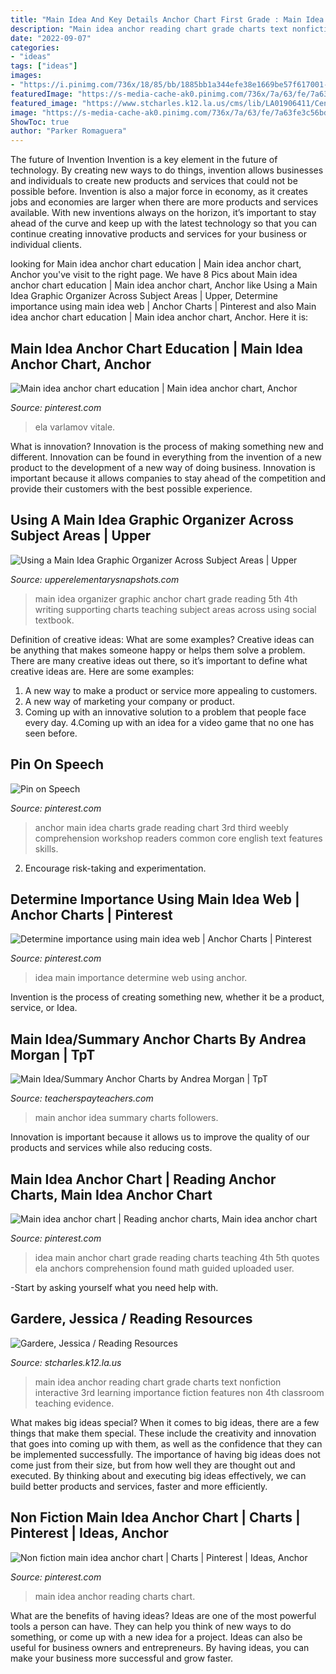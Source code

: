 ```yaml
---
title: "Main Idea And Key Details Anchor Chart First Grade : Main Idea Anchor Chart"
description: "Main idea anchor reading chart grade charts text nonfiction interactive 3rd learning importance fiction features non 4th classroom teaching evidence"
date: "2022-09-07"
categories:
- "ideas"
tags: ["ideas"]
images:
- "https://i.pinimg.com/736x/18/85/bb/1885bb1a344efe38e1669be57f617001--main-idea-reading-activities.jpg"
featuredImage: "https://s-media-cache-ak0.pinimg.com/736x/7a/63/fe/7a63fe3c56bdc1cd1e6665c7b2fb6c63.jpg"
featured_image: "https://www.stcharles.k12.la.us/cms/lib/LA01906411/Centricity/Domain/1255/mainidea.png"
image: "https://s-media-cache-ak0.pinimg.com/736x/7a/63/fe/7a63fe3c56bdc1cd1e6665c7b2fb6c63.jpg"
ShowToc: true
author: "Parker Romaguera"
---
```



The future of Invention
Invention is a key element in the future of technology. By creating new ways to do things, invention allows businesses and individuals to create new products and services that could not be possible before. Invention is also a major force in economy, as it creates jobs and economies are larger when there are more products and services available. With new inventions always on the horizon, it’s important to stay ahead of the curve and keep up with the latest technology so that you can continue creating innovative products and services for your business or individual clients.

	

		
looking for Main idea anchor chart education | Main idea anchor chart, Anchor you've visit to the right page. We have 8 Pics about Main idea anchor chart education | Main idea anchor chart, Anchor like Using a Main Idea Graphic Organizer Across Subject Areas | Upper, Determine importance using main idea web | Anchor Charts | Pinterest and also Main idea anchor chart education | Main idea anchor chart, Anchor. Here it is:
		
    
## Main Idea Anchor Chart Education | Main Idea Anchor Chart, Anchor

<img loading=lazy src="https://i.pinimg.com/originals/3b/57/64/3b57642a98fa507cbed2aae95de7d5a5.jpg" onerror="this.onerror=null;this.src='https://tse3.mm.bing.net/th?id=OIP.5XSRA4Bw-8hBoGoIGt-rjgHaJ6&amp;pid=15.1';" alt="Main idea anchor chart education | Main idea anchor chart, Anchor">

_Source: pinterest.com_

>ela varlamov vitale. 

	

What is innovation?
Innovation is the process of making something new and different. Innovation can be found in everything from the invention of a new product to the development of a new way of doing business. Innovation is important because it allows companies to stay ahead of the competition and provide their customers with the best possible experience.

    
## Using A Main Idea Graphic Organizer Across Subject Areas | Upper

<img loading=lazy src="https://4.bp.blogspot.com/-U-7YvOIm7mA/Ww1MUSvVmxI/AAAAAAAAJJA/1UzfyUZxlzAQF2Atf6aizhjKbjeJl16zQCLcBGAs/s1600/main%2Bidea%2Banchor%2Bchart%2B3.jpg" onerror="this.onerror=null;this.src='https://tse3.mm.bing.net/th?id=OIP.-jGJ0brBGbEN0cFsuDa86wHaJ4&amp;pid=15.1';" alt="Using a Main Idea Graphic Organizer Across Subject Areas | Upper">

_Source: upperelementarysnapshots.com_

>main idea organizer graphic anchor chart grade reading 5th 4th writing supporting charts teaching subject areas across using social textbook. 

	

Definition of creative ideas: What are some examples?
Creative ideas can be anything that makes someone happy or helps them solve a problem. There are many creative ideas out there, so it’s important to define what creative ideas are. Here are some examples:
1. A new way to make a product or service more appealing to customers.
2. A new way of marketing your company or product.
3. Coming up with an innovative solution to a problem that people face every day.
4.Coming up with an idea for a video game that no one has seen before.

    
## Pin On Speech

<img loading=lazy src="https://i.pinimg.com/736x/18/85/bb/1885bb1a344efe38e1669be57f617001--main-idea-reading-activities.jpg" onerror="this.onerror=null;this.src='https://tse1.mm.bing.net/th?id=OIP.ePpVoshmGReb4MywykTScwHaJ5&amp;pid=15.1';" alt="Pin on Speech">

_Source: pinterest.com_

>anchor main idea charts grade reading chart 3rd third weebly comprehension workshop readers common core english text features skills. 

	

2. Encourage risk-taking and experimentation.

    
## Determine Importance Using Main Idea Web | Anchor Charts | Pinterest

<img loading=lazy src="https://s-media-cache-ak0.pinimg.com/736x/7a/63/fe/7a63fe3c56bdc1cd1e6665c7b2fb6c63.jpg" onerror="this.onerror=null;this.src='https://tse1.mm.bing.net/th?id=OIP.hgsPq6uyxZnUxcSdqylFnAHaJ4&amp;pid=15.1';" alt="Determine importance using main idea web | Anchor Charts | Pinterest">

_Source: pinterest.com_

>idea main importance determine web using anchor. 

	

Invention is the process of creating something new, whether it be a product, service, or Idea.

    
## Main Idea/Summary Anchor Charts By Andrea Morgan | TpT

<img loading=lazy src="https://ecdn.teacherspayteachers.com/thumbitem/Main-IdeaSummary-Anchor-Charts-1508669-1542331889/original-1508669-3.jpg" onerror="this.onerror=null;this.src='https://tse3.mm.bing.net/th?id=OIP.kfCEgLY41m3giisRRzGenwAAAA&amp;pid=15.1';" alt="Main Idea/Summary Anchor Charts by Andrea Morgan | TpT">

_Source: teacherspayteachers.com_

>main anchor idea summary charts followers. 

	

Innovation is important because it allows us to improve the quality of our products and services while also reducing costs.

    
## Main Idea Anchor Chart | Reading Anchor Charts, Main Idea Anchor Chart

<img loading=lazy src="https://i.pinimg.com/originals/6a/9d/47/6a9d477a9e8fe480e2f2b43888ca92ed.jpg" onerror="this.onerror=null;this.src='https://tse2.mm.bing.net/th?id=OIP.SJYO5MsOFHF1NiVKNMRI-QHaJ4&amp;pid=15.1';" alt="Main idea anchor chart | Reading anchor charts, Main idea anchor chart">

_Source: pinterest.com_

>idea main anchor chart grade reading charts teaching 4th 5th quotes ela anchors comprehension found math guided uploaded user. 

	

-Start by asking yourself what you need help with.

    
## Gardere, Jessica / Reading Resources

<img loading=lazy src="https://www.stcharles.k12.la.us/cms/lib/LA01906411/Centricity/Domain/1255/mainidea.png" onerror="this.onerror=null;this.src='https://tse2.mm.bing.net/th?id=OIP.TihSGWnQkLNPXhSrnXOQQgHaGH&amp;pid=15.1';" alt="Gardere, Jessica / Reading Resources">

_Source: stcharles.k12.la.us_

>main idea anchor reading chart grade charts text nonfiction interactive 3rd learning importance fiction features non 4th classroom teaching evidence. 

	

What makes big ideas special?
When it comes to big ideas, there are a few things that make them special. These include the creativity and innovation that goes into coming up with them, as well as the confidence that they can be implemented successfully. The importance of having big ideas does not come just from their size, but from how well they are thought out and executed. By thinking about and executing big ideas effectively, we can build better products and services, faster and more efficiently.

    
## Non Fiction Main Idea Anchor Chart | Charts | Pinterest | Ideas, Anchor

<img loading=lazy src="https://s-media-cache-ak0.pinimg.com/736x/d2/6b/6e/d26b6e7b0ad8e66cb0e7d435ac844cc6.jpg" onerror="this.onerror=null;this.src='https://tse4.mm.bing.net/th?id=OIP.WPN-5-A5pV0bdWPgfCsaGAHaJ3&amp;pid=15.1';" alt="Non fiction main idea anchor chart | Charts | Pinterest | Ideas, Anchor">

_Source: pinterest.com_

>main idea anchor reading charts chart. 

	

What are the benefits of having ideas?
Ideas are one of the most powerful tools a person can have. They can help you think of new ways to do something, or come up with a new idea for a project. Ideas can also be useful for business owners and entrepreneurs. By having ideas, you can make your business more successful and grow faster.

